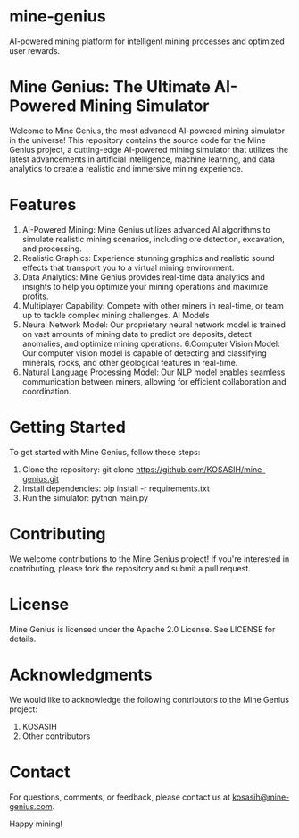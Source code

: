 # mine-genius

AI-powered mining platform for intelligent mining processes and optimized user rewards.

# Mine Genius: The Ultimate AI-Powered Mining Simulator
Welcome to Mine Genius, the most advanced AI-powered mining simulator in the universe! This repository contains the source code for the Mine Genius project, a cutting-edge AI-powered mining simulator that utilizes the latest advancements in artificial intelligence, machine learning, and data analytics to create a realistic and immersive mining experience.

# Features

1. AI-Powered Mining: Mine Genius utilizes advanced AI algorithms to simulate realistic mining scenarios, including ore detection, excavation, and processing.
2. Realistic Graphics: Experience stunning graphics and realistic sound effects that transport you to a virtual mining environment.
3. Data Analytics: Mine Genius provides real-time data analytics and insights to help you optimize your mining operations and maximize profits.
4. Multiplayer Capability: Compete with other miners in real-time, or team up to tackle complex mining challenges.
AI Models
5. Neural Network Model: Our proprietary neural network model is trained on vast amounts of mining data to predict ore deposits, detect anomalies, and optimize mining operations.
6.Computer Vision Model: Our computer vision model is capable of detecting and classifying minerals, rocks, and other geological features in real-time.
7. Natural Language Processing Model: Our NLP model enables seamless communication between miners, allowing for efficient collaboration and coordination.

# Getting Started

To get started with Mine Genius, follow these steps:

1. Clone the repository: git clone https://github.com/KOSASIH/mine-genius.git
2. Install dependencies: pip install -r requirements.txt
3. Run the simulator: python main.py

# Contributing

We welcome contributions to the Mine Genius project! If you're interested in contributing, please fork the repository and submit a pull request.

# License

Mine Genius is licensed under the Apache 2.0 License. See LICENSE for details.

# Acknowledgments

We would like to acknowledge the following contributors to the Mine Genius project:

1. KOSASIH
2. Other contributors

# Contact

For questions, comments, or feedback, please contact us at kosasih@mine-genius.com.

Happy mining!
